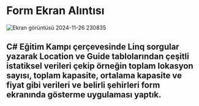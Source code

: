 # Form Ekran Alıntısı
![Ekran görüntüsü 2024-11-26 230835](https://github.com/user-attachments/assets/e4ce63c9-0781-44aa-8906-36b39040e308)

## C# Eğitim Kampı çerçevesinde  Linq sorgular yazarak Location ve Guide tablolarından çeşitli istatiksel verileri çekip örneğin toplam lokasyon sayısı, toplam kapasite, ortalama kapasite ve fiyat gibi verileri ve belirli şehirleri form ekranında gösterme uygulaması yaptık.
 


